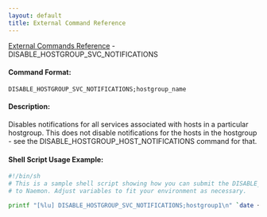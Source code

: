 ```yaml
---
layout: default
title: External Command Reference
---
```


<!--
************************************************
* AUTO GENERATED PAGE - USE ./update SCRIPT
************************************************
-->

<span class="glyphicon glyphicon-arrow-up"></span><a href="index.html"> External Commands Reference</a> - DISABLE_HOSTGROUP_SVC_NOTIFICATIONS<br>

#### Command Format:

`DISABLE_HOSTGROUP_SVC_NOTIFICATIONS;hostgroup_name`

#### Description:

Disables notifications for all services associated with hosts in a particular hostgroup. This does not disable notifications for the hosts in the hostgroup - see the DISABLE_HOSTGROUP_HOST_NOTIFICATIONS command for that.

#### Shell Script Usage Example:

```sh
#!/bin/sh
# This is a sample shell script showing how you can submit the DISABLE_HOSTGROUP_SVC_NOTIFICATIONS command
# to Naemon. Adjust variables to fit your environment as necessary.

printf "[%lu] DISABLE_HOSTGROUP_SVC_NOTIFICATIONS;hostgroup1\n" `date +%s` > /var/lib/naemon/naemon.cmd
```
